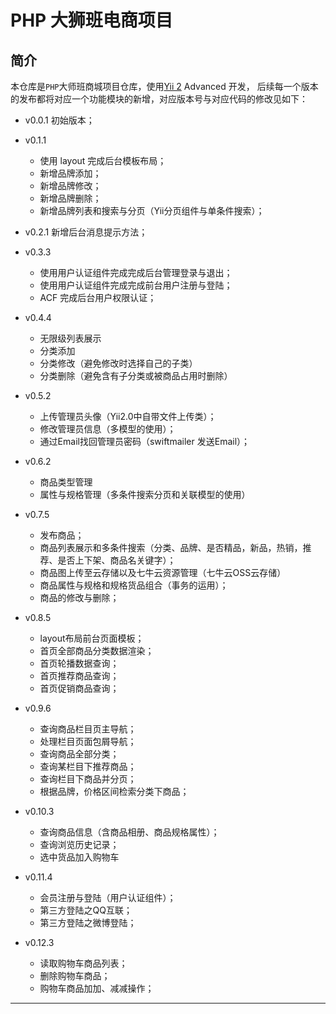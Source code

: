 PHP 大狮班电商项目
===============================

## 简介
本仓库是`PHP`大师班商城项目仓库，使用[Yii 2](http://www.yiiframework.com/) Advanced 开发，
后续每一个版本的发布都将对应一个功能模块的新增，对应版本号与对应代码的修改见如下：

- v0.0.1 初始版本；
- v0.1.1
    * 使用 layout 完成后台模板布局； 
    * 新增品牌添加；
    * 新增品牌修改；
    * 新增品牌删除；
    * 新增品牌列表和搜索与分页（Yii分页组件与单条件搜索）；   
- v0.2.1 新增后台消息提示方法；
- v0.3.3
    * 使用用户认证组件完成完成后台管理登录与退出；
    * 使用用户认证组件完成完成前台用户注册与登陆；
    * ACF 完成后台用户权限认证；
    
- v0.4.4
    * 无限级列表展示
    * 分类添加
    * 分类修改（避免修改时选择自己的子类）
    * 分类删除（避免含有子分类或被商品占用时删除）

- v0.5.2
    * 上传管理员头像（Yii2.0中自带文件上传类）；
    * 修改管理员信息（多模型的使用）；
    * 通过Email找回管理员密码（swiftmailer 发送Email）；
    
- v0.6.2
    * 商品类型管理
    * 属性与规格管理（多条件搜索分页和关联模型的使用）    

- v0.7.5
    * 发布商品；
    * 商品列表展示和多条件搜索（分类、品牌、是否精品，新品，热销，推荐、是否上下架、商品名关键字）；
    * 商品图上传至云存储以及七牛云资源管理（七牛云OSS云存储）
    * 商品属性与规格和规格货品组合（事务的运用）；
    * 商品的修改与删除；
    
- v0.8.5
    * layout布局前台页面模板；
    * 首页全部商品分类数据渲染；
    * 首页轮播数据查询；
    * 首页推荐商品查询；
    * 首页促销商品查询；

- v0.9.6
    * 查询商品栏目页主导航；
    * 处理栏目页面包屑导航；
    * 查询商品全部分类；
    * 查询某栏目下推荐商品；
    * 查询栏目下商品并分页；
    * 根据品牌，价格区间检索分类下商品；

- v0.10.3
    * 查询商品信息（含商品相册、商品规格属性）；
    * 查询浏览历史记录；
    * 选中货品加入购物车

- v0.11.4
    * 会员注册与登陆（用户认证组件）；
    * 第三方登陆之QQ互联；
    * 第三方登陆之微博登陆；

- v0.12.3
    * 读取购物车商品列表；
    * 删除购物车商品；
    * 购物车商品加加、减减操作；
-------------------

